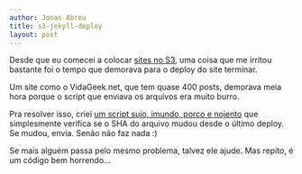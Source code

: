 ```yaml
---
author: Jonas Abreu
title: s3-jekyll-deploy
layout: post
---
```


Desde que eu comecei a colocar [sites no S3][1], uma coisa que me irritou bastante foi o tempo
que demorava para o deploy do site terminar.

Um site como o VidaGeek.net, que tem quase 400 posts, demorava meia hora porque o script
que enviava os arquivos era muito burro.

Pra resolver isso, criei [um script sujo, imundo, porco e nojento][2] que simplesmente verifica
se o SHA do arquivo mudou desde o último deploy. Se mudou, envia. Senão não faz nada :)

Se mais alguém passa pelo mesmo problema, talvez ele ajude. Mas repito, é um código bem horrendo...

[1]: http://www.vidageek.net/2012/04/18/como-fazer-upload-para-o-s3-da-amazon/
[2]: https://github.com/vidageek/s3-jekyll-deploy
